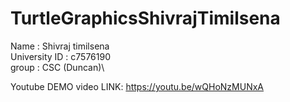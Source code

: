 # TurtleGraphicsShivrajTimilsena
 Name : Shivraj timilsena\
 University ID : c7576190\
 group : CSC (Duncan)\

 Youtube DEMO video LINK: https://youtu.be/wQHoNzMUNxA
